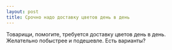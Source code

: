 ```yaml
---
layout: post 
title: Срочно надо доставку цветов день в день 
--- 
```

Товарищи, помогите, требуется доставку цветов день в день. Желательно побыстрее и подешевле. Есть варианты?
